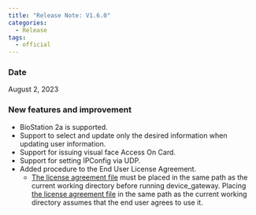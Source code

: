 ```yaml
---
title: "Release Note: V1.6.0"
categories:
  - Release
tags:
  - official
---
```


### Date
August 2, 2023

### New features and improvement

* BioStation 2a is supported.
* Support to select and update only the desired information when updating user information.
* Support for issuing visual face Access On Card.
* Support for setting IPConfig via UDP.
* Added procedure to the End User License Agreement.
  - [The license agreement file](https://github.com/supremainc/g-sdk/releases) must be placed in the same path as the current working directory before running device_gateway. Placing [the license agreement file](https://github.com/supremainc/g-sdk/releases) in the same path as the current working directory assumes that the end user agrees to use it.